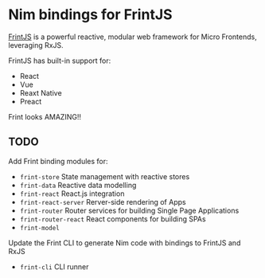 # Nim bindings for FrintJS

[FrintJS](https://frint.js.org/) is a powerful reactive, modular web framework for Micro Frontends, 
leveraging RxJS.

FrintJS has built-in support for:

- React
- Vue
- Reaxt Native
- Preact

Frint looks AMAZING!!

## TODO

Add Frint binding modules for:

- `frint-store` State management with reactive stores
- `frint-data` Reactive data modelling
- `frint-react` React.js integration
- `frint-react-server` Rerver-side rendering of Apps
- `frint-router` Router services for building Single Page Applications
- `frint-router-react` React components for building SPAs
- `frint-model`

Update the Frint CLI to generate Nim code with bindings to FrintJS and RxJS

- `frint-cli` CLI runner